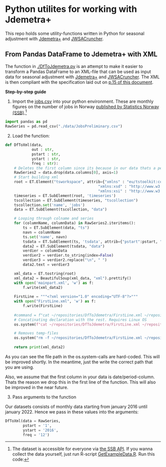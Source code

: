 # Python utilites for working with Jdemetra+

This repo holds some utility-functions written in Python for seasonal adjustment with [Jdemetra+](https://jdemetradocumentation.github.io/JDemetra-documentation/) and [JWSACruncher](https://github.com/jdemetra/jwsacruncher/wiki). 

## From Pandas DataFrame to Jdemetra+ with XML

The function in [./DfToJdemetra.py](https://github.com/statisticsnorway/DfToJdemetra/blob/main/DfToJdemetra.py) is an attempt to make it easier to transform a Pandas DataFrame to an XML-file that can be used as input data for seasonal adjustment with [Jdemetra+](https://jdemetradocumentation.github.io/JDemetra-documentation/) and [JWSACruncher](https://github.com/jdemetra/jwsacruncher/wiki). The XML is then compliant with the specification laid out on [p.15 of this document](https://ec.europa.eu/eurostat/cros/system/files/jdemetra_user_guide.pdf). 

**Step-by-step guide**

1. Import the [jobs.csv](https://github.com/statisticsnorway/DfToJdemetra/blob/main/data/JobsPreliminary.csv) into your python environment. These are monthly figures on the number of jobs in Norway [published by Statistics Norway (SSB)](https://www.ssb.no/en/statbank/table/13126/).[^1]

[^1]: The dataset is accessible for everyone via [the SSB API](https://www.ssb.no/en/api). If you wanna collect the data yourself, just run R-script [GetExampleData.R](https://github.com/statisticsnorway/DfToJdemetra/blob/main/GetExampleData.R). Run this code: 

```python
import pandas as pd
RawSeries = pd.read_csv("./data/JobsPreliminary.csv")
```

2. Load the function: 

```python
def DfToXml(data,
            out : str,
            pstart : str,
            ystart : str,
            freq : str):
    # Deletes the first column since its because in our data thats a period-column
    RawSeries2 = data.drop(data.columns[0], axis=1)
    # Start building xml
    root = ET.Element("tsworkspace", attrib={"xmlns" : "eu/tstoolkit:core",
                                          "xmlns:xsd" : "http://www.w3.org/2001/XMLSchema",
                                          "xmlns:xsi" : "http://www.w3.org/2001/XMLSchema-instance"})
    timeseries = ET.SubElement(root, 'timeseries')
    tscollection = ET.SubElement(timeseries, "tscollection")
    tscollection.set('name', 'jobs')
    data = ET.SubElement(tscollection, "data")

    # Looping through colname and series
    for (columnName, columnData) in RawSeries2.iteritems():
        ts = ET.SubElement(data, "ts")
        navn = columnName
        ts.set('name', navn)
        tsdata = ET.SubElement(ts, 'tsdata', attrib={"pstart":pstart, "ystart":ystart, "freq":freq})
        data2 = ET.SubElement(tsdata, "data")
        verdier = columnData
        verdier2 = verdier.to_string(index=False)
        verdier3 = verdier2.replace("\n", " ")
        data2.text = verdier3

    xml_data = ET.tostring(root)
    xml_data2 = BeautifulSoup(xml_data, "xml").prettify()
    with open('mainpart.xml', 'w') as f:  
        f.write(xml_data2)
        
    FirstLine = """<?xml version="1.0" encoding="UTF-8"?>"""
    with open("FirstLine.xml", 'w') as f:
        f.write(FirstLine)
    
    #command = f"cat ~/repositories/DfToJdemetra/FirstLine.xml ~/repositories/DfToJdemetra/mainpart.xml > ./data/{out}.xml"
    # Concatinating declaration with the rest. Requires Linux OS
    os.system(f"cat ~/repositories/DfToJdemetra/FirstLine.xml ~/repositories/DfToJdemetra/mainpart.xml > ./data/{out}.xml")

    # Removes temp-files
    os.system("rm -f ~/repositories/DfToJdemetra/FirstLine.xml ~/repositories/DfToJdemetra/mainpart.xml")
    
    return print(xml_data2)
```

As you can see the file path in the os.system-calls are hard-coded. This will be improved shortly. In the meantime, just the write the correct path that you are using.

Also, we assume that the first column in your data is date/period-column. Thats the reason we drop this in the first line of the function. This will also be improved in the near future. 

3. Pass arguments to the function

Our datasets consists of monthly data starting from january 2016 until january 2022. Hence we pass in these values into the arguments: 

```python
DfToXml(data = RawSeries,
        pstart = '1',
        ystart = '2016',
        freq = '12')
```
